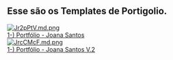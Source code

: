 ## Esse são os Templates de Portigolio.
<div>
  <div>
    <a href="https://cyan-linen-hubcap.glitch.me/" style="text-decore"><img src="https://iili.io/Jr2pPtV.md.png" alt="Jr2pPtV.md.png" border="0"></a><br /><a target='_blank' href='https://cyan-linen-hubcap.glitch.me/'>1-) Portfólio - Joana Santos</a>   </div>
  <div>
    <a href="https://harmonious-scarlet-hedgehog.glitch.me/"><img src="https://iili.io/JrcCMcF.md.png" alt="JrcCMcF.md.png" border="0"></a><br /><a target='_blank' href='https://harmonious-scarlet-hedgehog.glitch.me/'>1-) Portfólio - Joana Santos V.2</a>
  </div>
</div>
